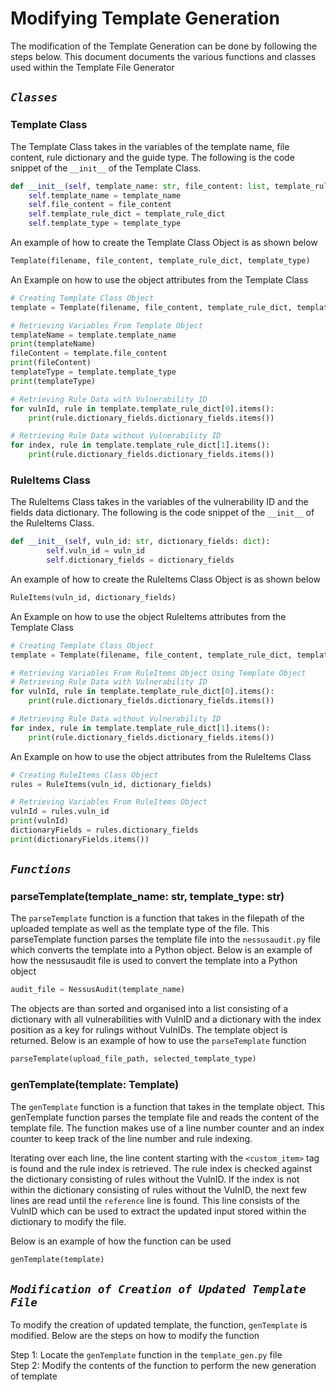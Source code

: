 # Modifying Template Generation

The modification of the Template Generation can be done by following the steps below. This document documents the various functions and classes used within the Template File Generator

## *`Classes`*

### Template Class

The Template Class takes in the variables of the template name, file content, rule dictionary and the guide type. The following is the code snippet of the `__init__` of the Template Class.

```py
def __init__(self, template_name: str, file_content: list, template_rule_dict: dict, template_type: str):
    self.template_name = template_name
    self.file_content = file_content
    self.template_rule_dict = template_rule_dict
    self.template_type = template_type
```

An example of how to create the Template Class Object is as shown below

```py
Template(filename, file_content, template_rule_dict, template_type)
```

An Example on how to use the object attributes from the Template Class

```py
# Creating Template Class Object
template = Template(filename, file_content, template_rule_dict, template_type)

# Retrieving Variables From Template Object
templateName = template.template_name
print(templateName)
fileContent = template.file_content
print(fileContent)
templateType = template.template_type
print(templateType)

# Retrieving Rule Data with Vulnerability ID
for vulnId, rule in template.template_rule_dict[0].items():
    print(rule.dictionary_fields.dictionary_fields.items())

# Retrieving Rule Data without Vulnerability ID
for index, rule in template.template_rule_dict[1].items():
    print(rule.dictionary_fields.dictionary_fields.items())
```

### RuleItems Class

The RuleItems Class takes in the variables of the vulnerability ID and the fields data dictionary. The following is the code snippet of the `__init__` of the RuleItems Class.

```py
def __init__(self, vuln_id: str, dictionary_fields: dict):
        self.vuln_id = vuln_id
        self.dictionary_fields = dictionary_fields
```

An example of how to create the RuleItems Class Object is as shown below

```py
RuleItems(vuln_id, dictionary_fields)
```

An Example on how to use the object RuleItems attributes from the Template Class

```py
# Creating Template Class Object
template = Template(filename, file_content, template_rule_dict, template_type)

# Retrieving Variables From RuleItems Object Using Template Object
# Retrieving Rule Data with Vulnerability ID
for vulnId, rule in template.template_rule_dict[0].items():
    print(rule.dictionary_fields.dictionary_fields.items())

# Retrieving Rule Data without Vulnerability ID
for index, rule in template.template_rule_dict[1].items():
    print(rule.dictionary_fields.dictionary_fields.items())
```

An Example on how to use the object attributes from the RuleItems Class

```py
# Creating RuleItems Class Object
rules = RuleItems(vuln_id, dictionary_fields)

# Retrieving Variables From RuleItems Object
vulnId = rules.vuln_id
print(vulnId)
dictionaryFields = rules.dictionary_fields
print(dictionaryFields.items())
```

## *`Functions`*

### parseTemplate(template_name: str, template_type: str)

The `parseTemplate` function is a function that takes in the filepath of the uploaded template as well as the template type of the file. This parseTemplate function parses the template file into the `nessusaudit.py` file which converts the template into a Python object. Below is an example of how the nessusaudit file is used to convert the template into a Python object

```py
audit_file = NessusAudit(template_name)
```

The objects are than sorted and organised into a list consisting of a dictionary with all vulnerabilities with VulnID and a dictionary with the index position as a key for rulings without VulnIDs. The template object is returned. Below is an example of how to use the `parseTemplate` function

```py
parseTemplate(upload_file_path, selected_template_type)
```

### genTemplate(template: Template)

The `genTemplate` function is a function that takes in the template object. This genTemplate function parses the template file and reads the content of the template file. The function makes use of a line number counter and an index counter to keep track of the line number and rule indexing.

Iterating over each line, the line content starting with the `<custom_item>` tag is found and the rule index is retrieved. The rule index is checked against the dictionary consisting of rules without the VulnID. If the index is not within the dictionary consisting of rules without the VulnID, the next few lines are read until the `reference` line is found. This line consists of the VulnID which can be used to extract the updated input stored within the dictionary to modify the file. 

Below is an example of how the function can be used

```py
genTemplate(template)
```

## *`Modification of Creation of Updated Template File`*

To modify the creation of updated template, the function, `genTemplate` is modified. Below are the steps on how to modify the function

Step 1: Locate the `genTemplate` function in the `template_gen.py` file  
Step 2: Modify the contents of the function to perform the new generation of template 
